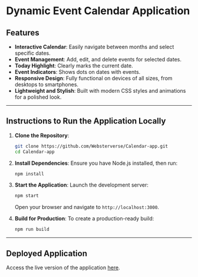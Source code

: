 # Dynamic Event Calendar Application

## Features

- **Interactive Calendar**: Easily navigate between months and select specific dates.
- **Event Management**: Add, edit, and delete events for selected dates.
- **Today Highlight**: Clearly marks the current date.
- **Event Indicators**: Shows dots on dates with events.
- **Responsive Design**: Fully functional on devices of all sizes, from desktops to smartphones.
- **Lightweight and Stylish**: Built with modern CSS styles and animations for a polished look.

---

## Instructions to Run the Application Locally

1. **Clone the Repository**:
   ```bash
   git clone https://github.com/Websterverse/Calendar-app.git
   cd Calendar-app
   ```

2. **Install Dependencies**:
   Ensure you have Node.js installed, then run:
   ```bash
   npm install
   ```

3. **Start the Application**:
   Launch the development server:
   ```bash
   npm start
   ```
   Open your browser and navigate to `http://localhost:3000`.

4. **Build for Production**:
   To create a production-ready build:
   ```bash
   npm run build
   ```

---

## Deployed Application

Access the live version of the application [here](https://calendar-app-nq6w.onrender.com/).


